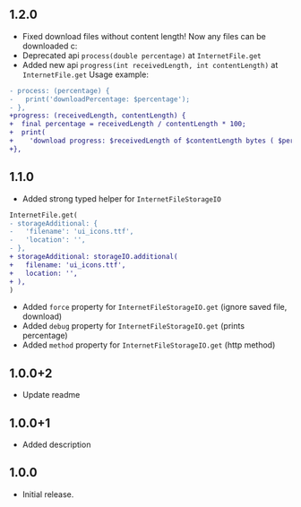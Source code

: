 ## 1.2.0

* Fixed download files without content length!
Now any files can be downloaded c:
* Deprecated api `process(double percentage)` at `InternetFile.get`
* Added new api `progress(int receivedLength, int contentLength)` at `InternetFile.get`
Usage example:
```diff
- process: (percentage) {
-   print('downloadPercentage: $percentage');
- },
+progress: (receivedLength, contentLength) {  
+  final percentage = receivedLength / contentLength * 100;
+  print(
+    'download progress: $receivedLength of $contentLength bytes ( $percentage% )');
+},
```

## 1.1.0

* Added strong typed helper for `InternetFileStorageIO`
```diff
InternetFile.get(
- storageAdditional: {
-   'filename': 'ui_icons.ttf',
-   'location': '',
- },
+ storageAdditional: storageIO.additional(
+   filename: 'ui_icons.ttf',
+   location: '',
+ ),
)
```
* Added `force` property for `InternetFileStorageIO.get` (ignore saved file, download)
* Added `debug` property for `InternetFileStorageIO.get` (prints percentage)
* Added `method` property for `InternetFileStorageIO.get` (http method)

## 1.0.0+2

* Update readme

## 1.0.0+1

* Added description

## 1.0.0

* Initial release.
